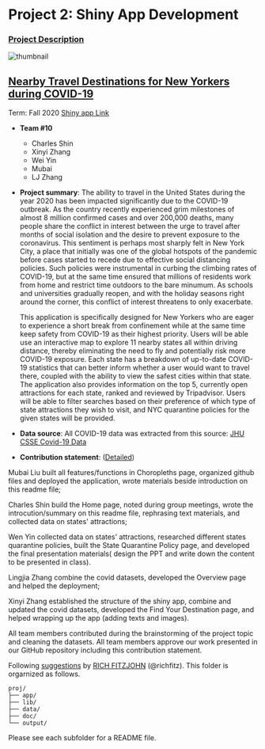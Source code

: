 # Project 2: Shiny App Development

### [Project Description](doc/project2_desc.md)

![thumbnail](/output/group10.png)

## [Nearby Travel Destinations for New Yorkers during COVID-19](https://mubai.shinyapps.io/covid/)
Term: Fall 2020
[Shiny app Link](https://mubai.shinyapps.io/covid/)

+ **Team #10**
	+ Charles Shin
	+ Xinyi Zhang
	+ Wei Yin
	+ Mubai
	+ LJ Zhang

+ **Project summary**: The ability to travel in the United States during the year 2020 has been impacted significantly due to the COVID-19 outbreak. As the country recently experienced grim milestones of almost 8 million confirmed cases and over 200,000 deaths, many people share the conflict in interest between the urge to travel after months of social isolation and the desire to prevent exposure to the coronavirus. This sentiment is perhaps most sharply felt in New York City, a place that initially was one of the global hotspots of the pandemic before cases started to recede due to effective social distancing policies. Such policies were instrumental in curbing the climbing rates of COVID-19, but at the same time ensured that millions of residents work from home and restrict time outdoors to the bare minumum. As schools and universities gradually reopen, and with the holiday seasons right around the corner, this conflict of interest threatens to only exacerbate.

	This application is specifically designed for New Yorkers who are eager to experience a short break from confinement while at the same time keep safety from COVID-19 as their highest priority. Users will be able use an interactive map to explore 11 nearby states all within driving distance, thereby eliminating the need to fly and potentially risk more COVID-19 exposure. Each state has a breakdown of up-to-date COVID-19 statistics that can better inform whether a user would want to travel there, coupled with the ability to view the safest cities within that state. The application also provides information on the top 5, currently open attractions for each state, ranked and reviewed by Tripadvisor. Users will be able to filter searches based on their preference of which type of state attractions they wish to visit, and NYC quarantine policies for the given states will be provided.

+ **Data source**: All COVID-19 data was extracted from this source: [JHU CSSE Covid-19 Data](https://github.com/CSSEGISandData/COVID-19)

+ **Contribution statement**: ([Detailed](doc/a_note_on_contributions.md)) 

Mubai Liu built all features/functions in Choropleths page, organized github files and deployed the application, wrote materials beside introduction on this readme file;

Charles Shin build the Home page, noted during group meetings, wrote the introcution/summary on this readme file, rephrasing text materials, and collected data on states' attractions;

Wen Yin collected data on states' attractions, researched different states quarantine policies, built the State Quarantine Policy page, and developed the final presentation materials( design the PPT and write down the content to be presented in class).

Lingjia Zhang combine the covid datasets, developed the Overview page and helped the deployment;

Xinyi Zhang established the structure of the shiny app, combine and updated the covid datasets, developed the Find Your Destination page, and helped wrapping up the app (adding texts and images).

All team members contributed during the brainstorming of the project topic and cleaning the datasets. All team members approve our work presented in our GitHub repository including this contribution statement.

Following [suggestions](http://nicercode.github.io/blog/2013-04-05-projects/) by [RICH FITZJOHN](http://nicercode.github.io/about/#Team) (@richfitz). This folder is orgarnized as follows.

```
proj/
├── app/
├── lib/
├── data/
├── doc/
└── output/
```

Please see each subfolder for a README file.

